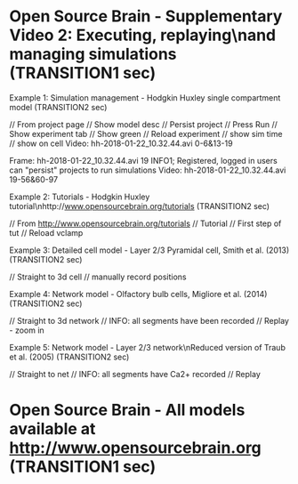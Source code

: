 # Open Source Brain - Supplementary Video 2: Executing, replaying\nand managing simulations (TRANSITION1 sec)

Example 1: Simulation management - Hodgkin Huxley single compartment model (TRANSITION2 sec)

//   From project page
//   Show model desc
//   Persist project
//   Press Run
//   Show experiment tab
//   Show green
//   Reload experiment
//   show sim time
//   show on cell
Video: hh-2018-01-22_10.32.44.avi 0-6&13-19

Frame: hh-2018-01-22_10.32.44.avi 19 INFO1; Registered, logged in users can "persist" projects to run simulations
Video: hh-2018-01-22_10.32.44.avi 19-56&60-97


Example 2: Tutorials - Hodgkin Huxley tutorial\nhttp://www.opensourcebrain.org/tutorials (TRANSITION2 sec)

//  From http://www.opensourcebrain.org/tutorials
//  Tutorial
//  First step of tut
//  Reload vclamp

Example 3: Detailed cell model - Layer 2/3 Pyramidal cell, Smith et al. (2013) (TRANSITION2 sec)

//  Straight to 3d cell
//  manually record positions

Example 4: Network model - Olfactory bulb cells, Migliore et al. (2014) (TRANSITION2 sec)

//  Straight to 3d network
//  INFO: all segments have been recorded
//  Replay - zoom in

Example 5: Network model - Layer 2/3 network\nReduced version of Traub et al. (2005) (TRANSITION2 sec)

//  Straight to net
//  INFO: all segments have Ca2+ recorded
//  Replay

# Open Source Brain - All models available at http://www.opensourcebrain.org (TRANSITION1 sec)
